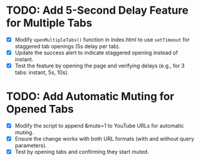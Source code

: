 # TODO: Add 5-Second Delay Feature for Multiple Tabs

- [x] Modify `openMultipleTabs()` function in index.html to use `setTimeout` for staggered tab openings (5s delay per tab).
- [x] Update the success alert to indicate staggered opening instead of instant.
- [x] Test the feature by opening the page and verifying delays (e.g., for 3 tabs: instant, 5s, 10s).

# TODO: Add Automatic Muting for Opened Tabs

- [x] Modify the script to append &mute=1 to YouTube URLs for automatic muting.
- [x] Ensure the change works with both URL formats (with and without query parameters).
- [x] Test by opening tabs and confirming they start muted.
